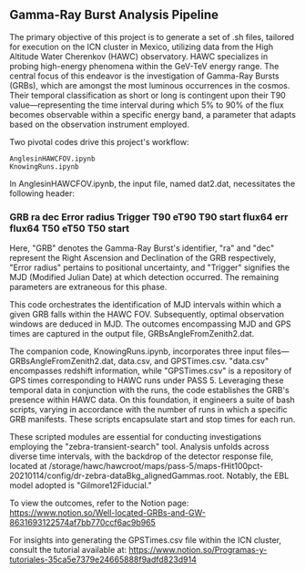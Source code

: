 ## Gamma-Ray Burst Analysis Pipeline
The primary objective of this project is to generate a set of .sh files, tailored for execution on the ICN cluster in Mexico, utilizing data from the High Altitude Water Cherenkov (HAWC) observatory. HAWC specializes in probing high-energy phenomena within the GeV-TeV energy range. The central focus of this endeavor is the investigation of Gamma-Ray Bursts (GRBs), which are amongst the most luminous occurrences in the cosmos. Their temporal classification as short or long is contingent upon their T90 value—representing the time interval during which 5% to 90% of the flux becomes observable within a specific energy band, a parameter that adapts based on the observation instrument employed.

Two pivotal codes drive this project's workflow:

    AnglesinHAWCFOV.ipynb
    KnowingRuns.ipynb

In AnglesinHAWCFOV.ipynb, the input file, named dat2.dat, necessitates the following header:


### GRB	ra	dec	Error radius	Trigger	T90	eT90	T90 start	flux64	err flux64	T50	eT50	T50 start

Here, "GRB" denotes the Gamma-Ray Burst's identifier, "ra" and "dec" represent the Right Ascension and Declination of the GRB respectively, "Error radius" pertains to positional uncertainty, and "Trigger" signifies the MJD (Modified Julian Date) at which detection occurred. The remaining parameters are extraneous for this phase.

This code orchestrates the identification of MJD intervals within which a given GRB falls within the HAWC FOV. Subsequently, optimal observation windows are deduced in MJD. The outcomes encompassing MJD and GPS times are captured in the output file, GRBsAngleFromZenith2.dat.

The companion code, KnowingRuns.ipynb, incorporates three input files—GRBsAngleFromZenith2.dat, data.csv, and GPSTimes.csv. "data.csv" encompasses redshift information, while "GPSTimes.csv" is a repository of GPS times corresponding to HAWC runs under PASS 5. Leveraging these temporal data in conjunction with the runs, the code establishes the GRB's presence within HAWC data. On this foundation, it engineers a suite of bash scripts, varying in accordance with the number of runs in which a specific GRB manifests. These scripts encapsulate start and stop times for each run.

These scripted modules are essential for conducting investigations employing the "zebra-transient-search" tool. Analysis unfolds across diverse time intervals, with the backdrop of the detector response file, located at /storage/hawc/hawcroot/maps/pass-5/maps-fHit100pct-20210114/config/dr-zebra-dataBkg_alignedGammas.root. Notably, the EBL model adopted is "Gilmore12Fiducial."

To view the outcomes, refer to the Notion page:  https://www.notion.so/Well-located-GRBs-and-GW-8631693122574af7bb770ccf6ac9b965

For insights into generating the GPSTimes.csv file within the ICN cluster, consult the tutorial available at: https://www.notion.so/Programas-y-tutoriales-35ca5e7379e24665888f9adfd823d914
